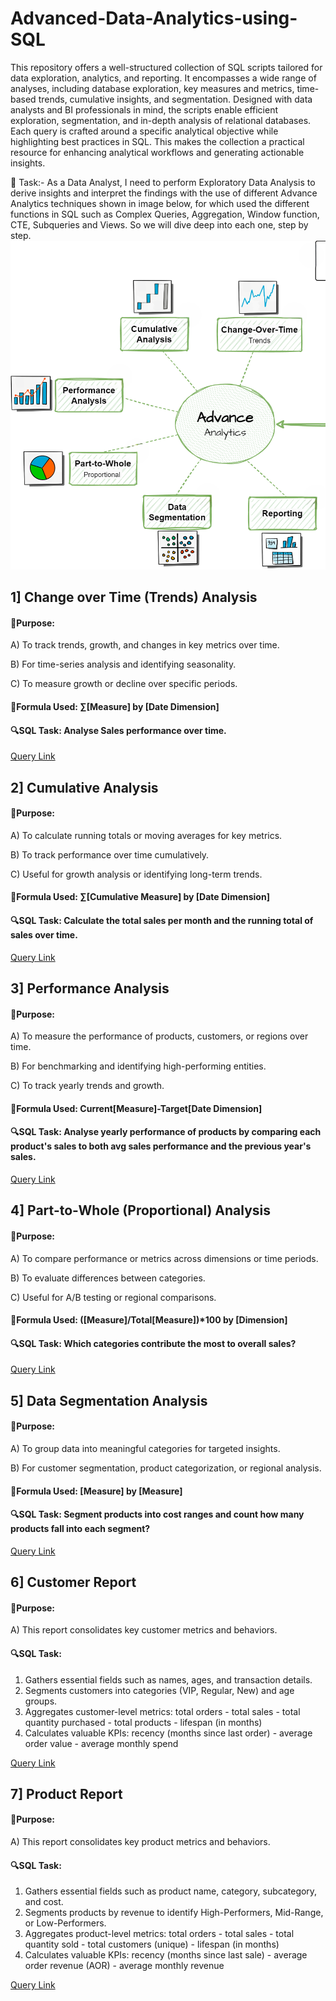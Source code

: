 # Advanced-Data-Analytics-using-SQL
This repository offers a well-structured collection of SQL scripts tailored for data exploration, analytics, and reporting. It encompasses a wide range of analyses, including database exploration, key measures and metrics, time-based trends, cumulative insights, and segmentation. Designed with data analysts and BI professionals in mind, the scripts enable efficient exploration, segmentation, and in-depth analysis of relational databases. Each query is crafted around a specific analytical objective while highlighting best practices in SQL. This makes the collection a practical resource for enhancing analytical workflows and generating actionable insights.

🎯 Task:- As a Data Analyst, I need to perform Exploratory Data Analysis to derive insights and interpret the findings with the use of different Advance Analytics techniques shown in image below, for which used the different functions in SQL such as Complex Queries, Aggregation, Window function, CTE, Subqueries and Views. So we will dive deep into each one, step by step.
![image_alt](https://github.com/shraddhasangave99/Advanced-Data-Analytics-using-SQL/blob/main/Project%20Roadmap_new.png?raw=true)

## 1] Change over Time (Trends) Analysis
#### 🎯Purpose:
A) To track trends, growth, and changes in key metrics over time.
 
B) For time-series analysis and identifying seasonality.
 
C) To measure growth or decline over specific periods.
#### 🚩Formula Used: ∑[Measure] by [Date Dimension]
#### 🔍SQL Task: Analyse Sales performance over time.
[Query Link](1.Change_over_time_analysis.sql)
## 2] Cumulative Analysis
#### 🎯Purpose:
A) To calculate running totals or moving averages for key metrics.
 
B) To track performance over time cumulatively.
 
C) Useful for growth analysis or identifying long-term trends.
#### 🚩Formula Used: ∑[Cumulative Measure] by [Date Dimension]
#### 🔍SQL Task: Calculate the total sales per month and the running total of sales over time.
[Query Link](2.Cumulative_analysis.sql)
## 3] Performance Analysis
#### 🎯Purpose:
A) To measure the performance of products, customers, or regions over time.
 
B) For benchmarking and identifying high-performing entities.
 
C) To track yearly trends and growth.
#### 🚩Formula Used: Current[Measure]-Target[Date Dimension]
#### 🔍SQL Task: Analyse yearly performance of products by comparing each product's sales to both avg sales performance and the previous year's sales.
[Query Link](3.Performance_analysis.sql)
## 4] Part-to-Whole (Proportional) Analysis
#### 🎯Purpose:
A) To compare performance or metrics across dimensions or time periods.
 
B) To evaluate differences between categories.
 
C) Useful for A/B testing or regional comparisons.

#### 🚩Formula Used: ([Measure]/Total[Measure])*100 by [Dimension]
#### 🔍SQL Task: Which categories contribute the most to overall sales?
[Query Link](4.Part_to_whole_analysis.sql)
## 5] Data Segmentation Analysis
#### 🎯Purpose:
A) To group data into meaningful categories for targeted insights.
 
B) For customer segmentation, product categorization, or regional analysis.
#### 🚩Formula Used: [Measure] by [Measure]
#### 🔍SQL Task: Segment products into cost ranges and count how many products fall into each segment?
[Query Link](5.Data_segmentation.sql)
## 6] Customer Report
#### 🎯Purpose:
A) This report consolidates key customer metrics and behaviors.

#### 🔍SQL Task:  
1. Gathers essential fields such as names, ages, and transaction details.
2. Segments customers into categories (VIP, Regular, New) and age groups.
3. Aggregates customer-level metrics:
	total orders
	   - total sales
	   - total quantity purchased
	   - total products
	   - lifespan (in months)
4. Calculates valuable KPIs:
	    recency (months since last order)
		- average order value
		- average monthly spend
   
[Query Link](6.Report_customers.sql)
## 7] Product Report
#### 🎯Purpose:
A) This report consolidates key product metrics and behaviors.

#### 🔍SQL Task:  
 1. Gathers essential fields such as product name, category, subcategory, and cost.
 2. Segments products by revenue to identify High-Performers, Mid-Range, or Low-Performers.
 3. Aggregates product-level metrics: total orders - total sales - total quantity sold - total customers (unique) - lifespan (in months)
 4. Calculates valuable KPIs: recency (months since last sale)  - average order revenue (AOR) - average monthly revenue
    
[Query Link](7.Report_products.sql)
